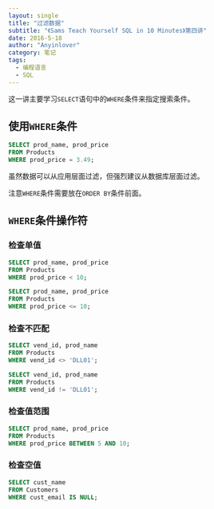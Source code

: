 ```yaml
---
layout: single
title: "过滤数据"
subtitle: "《Sams Teach Yourself SQL in 10 Minutes》第四讲"
date: 2016-5-18
author: "Anyinlover"
category: 笔记
tags:
  - 编程语言
  - SQL
---
```

这一讲主要学习`SELECT`语句中的`WHERE`条件来指定搜索条件。

## 使用`WHERE`条件

~~~sql
SELECT prod_name, prod_price
FROM Products
WHERE prod_price = 3.49;
~~~

虽然数据可以从应用层面过滤，但强烈建议从数据库层面过滤。

注意`WHERE`条件需要放在`ORDER BY`条件前面。

## `WHERE`条件操作符

### 检查单值

~~~sql
SELECT prod_name, prod_price
FROM Products
WHERE prod_price < 10;

SELECT prod_name, prod_price
FROM Products
WHERE prod_price <= 10;
~~~

### 检查不匹配

~~~sql
SELECT vend_id, prod_name
FROM Products
WHERE vend_id <> 'DLL01';

SELECT vend_id, prod_name
FROM Products
WHERE vend_id != 'DLL01';
~~~

### 检查值范围

~~~sql
SELECT prod_name, prod_price
FROM Products
WHERE prod_price BETWEEN 5 AND 10;
~~~

### 检查空值

~~~sql
SELECT cust_name
FROM Customers
WHERE cust_email IS NULL;
~~~